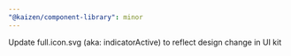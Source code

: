```yaml
---
"@kaizen/component-library": minor
---
```


Update full.icon.svg (aka: indicatorActive) to reflect design change in UI kit
